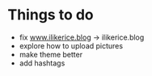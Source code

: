 # Things to do

- fix www.ilikerice.blog -> ilikerice.blog
- explore how to upload pictures
- make theme better
- add hashtags
